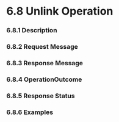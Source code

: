# 6.8 Unlink Operation
### 6.8.1 Description
### 6.8.2 Request Message
### 6.8.3 Response Message
### 6.8.4 OperationOutcome
### 6.8.5 Response Status
### 6.8.6 Examples